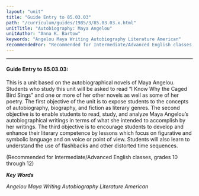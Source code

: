 ```yaml
---
layout: "unit"
title: "Guide Entry to 85.03.03"
path: "/curriculum/guides/1985/3/85.03.03.x.html"
unitTitle: "Autobiography: Maya Angelou"
unitAuthor: "Anna K. Bartow"
keywords: "Angelou Maya Writing Autobiography Literature American"
recommendedFor: "Recommended for Intermediate/Advanced English classes, grades 10 through 12"
---
```

<body>
<hr/>
 <h4>
  Guide Entry to 85.03.03:
 </h4>
 This is a unit based on the autobiographical novels of Maya Angelou. Students who study this unit will be asked to read “I Know Why the Caged Bird Sings” and one or more of her other novels as well as some of her poetry. The first objective of the unit is to expose students to the concepts of autobiography, biography, and fiction as literary genres. The second objective is to enable students to read, study, and analyze Maya Angelou’s autobiographical writings in terms of what she intended to accomplish by her writings. The third objective is to encourage students to develop and enhance their literary competence by lessons which focus on figurative and symbolic language and on voice or point of view. Students will also learn to understand the use of flashbacks and other distorted time sequences.
 <p>
  (Recommended for Intermediate/Advanced English classes, grades 10 through 12)
 </p>
<p>
  <b>
   <i>
    Key Words
   </i>
  </b>
  <br/>
 </p>
 <p>
  <i>
   Angelou Maya Writing Autobiography Literature American
  </i>
 </p>

</body>
